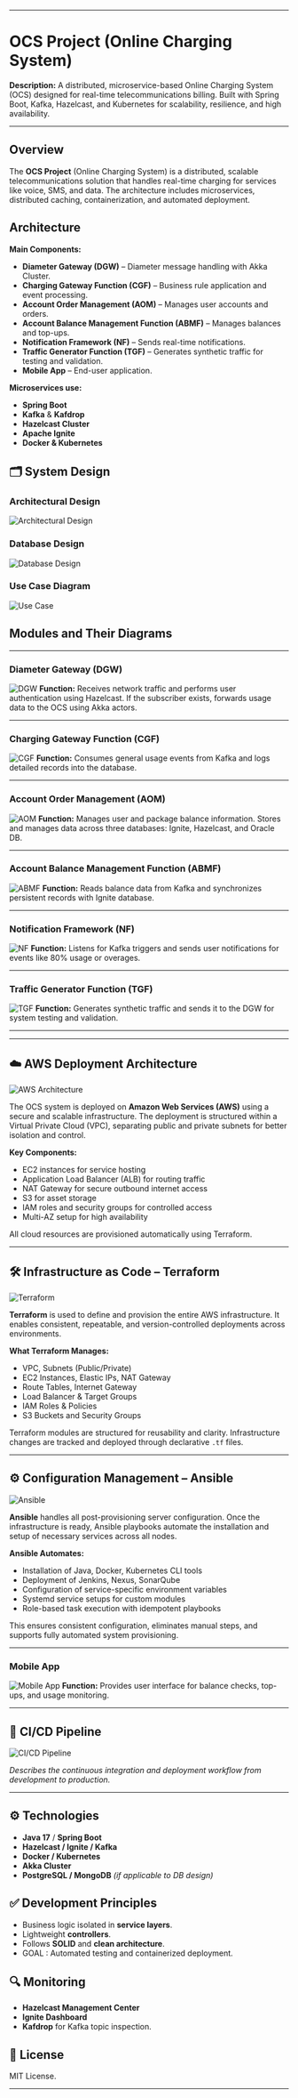 

---

# OCS Project (Online Charging System)


**Description:**
A distributed, microservice-based Online Charging System (OCS) designed for real-time telecommunications billing. Built with Spring Boot, Kafka, Hazelcast, and Kubernetes for scalability, resilience, and high availability.

---

## Overview

The **OCS Project** (Online Charging System) is a distributed, scalable telecommunications solution that handles real-time charging for services like voice, SMS, and data. The architecture includes microservices, distributed caching, containerization, and automated deployment.

## Architecture

**Main Components:**

* **Diameter Gateway (DGW)** – Diameter message handling with Akka Cluster.
* **Charging Gateway Function (CGF)** – Business rule application and event processing.
* **Account Order Management (AOM)** – Manages user accounts and orders.
* **Account Balance Management Function (ABMF)** – Manages balances and top-ups.
* **Notification Framework (NF)** – Sends real-time notifications.
* **Traffic Generator Function (TGF)** – Generates synthetic traffic for testing and validation.
* **Mobile App** – End-user application.

**Microservices use:**

* **Spring Boot**
* **Kafka** & **Kafdrop**
* **Hazelcast Cluster**
* **Apache Ignite**
* **Docker & Kubernetes**

## 🗂 System Design

### Architectural Design

![Architectural Design](./Pictures/architecturaldesign.png)

### Database Design

![Database Design](./Pictures/dbdesign.png)

### Use Case Diagram

![Use Case](./Pictures/usecase.png)

## Modules and Their Diagrams

---

### **Diameter Gateway (DGW)**

![DGW](./Pictures/dgw.png)
**Function:** Receives network traffic and performs user authentication using Hazelcast. If the subscriber exists, forwards usage data to the OCS using Akka actors.

---

### **Charging Gateway Function (CGF)**

![CGF](./Pictures/cgf.png)
**Function:** Consumes general usage events from Kafka and logs detailed records into the database.

---

### **Account Order Management (AOM)**

![AOM](./Pictures/aom.png)
**Function:** Manages user and package balance information. Stores and manages data across three databases: Ignite, Hazelcast, and Oracle DB.

---

### **Account Balance Management Function (ABMF)**

![ABMF](./Pictures/abmf.png)
**Function:** Reads balance data from Kafka and synchronizes persistent records with Ignite database.

---

### **Notification Framework (NF)**

![NF](./Pictures/nf.png)
**Function:** Listens for Kafka triggers and sends user notifications for events like 80% usage or overages.

---

### **Traffic Generator Function (TGF)**

![TGF](./Pictures/tgf.png)
**Function:** Generates synthetic traffic and sends it to the DGW for system testing and validation.

---

---

## ☁️ AWS Deployment Architecture

![AWS Architecture](./Pictures/aws.png)

The OCS system is deployed on **Amazon Web Services (AWS)** using a secure and scalable infrastructure. The deployment is structured within a Virtual Private Cloud (VPC), separating public and private subnets for better isolation and control.

**Key Components:**

- EC2 instances for service hosting  
- Application Load Balancer (ALB) for routing traffic  
- NAT Gateway for secure outbound internet access  
- S3 for asset storage  
- IAM roles and security groups for controlled access  
- Multi-AZ setup for high availability

All cloud resources are provisioned automatically using Terraform.

---

## 🛠️ Infrastructure as Code – Terraform

![Terraform](./Pictures/terraform.png)

**Terraform** is used to define and provision the entire AWS infrastructure. It enables consistent, repeatable, and version-controlled deployments across environments.

**What Terraform Manages:**

- VPC, Subnets (Public/Private)  
- EC2 Instances, Elastic IPs, NAT Gateway  
- Route Tables, Internet Gateway  
- Load Balancer & Target Groups  
- IAM Roles & Policies  
- S3 Buckets and Security Groups

Terraform modules are structured for reusability and clarity. Infrastructure changes are tracked and deployed through declarative `.tf` files.

---

## ⚙️ Configuration Management – Ansible

![Ansible](./Pictures/ansible.png)

**Ansible** handles all post-provisioning server configuration. Once the infrastructure is ready, Ansible playbooks automate the installation and setup of necessary services across all nodes.

**Ansible Automates:**

- Installation of Java, Docker, Kubernetes CLI tools  
- Deployment of Jenkins, Nexus, SonarQube  
- Configuration of service-specific environment variables  
- Systemd service setups for custom modules  
- Role-based task execution with idempotent playbooks

This ensures consistent configuration, eliminates manual steps, and supports fully automated system provisioning.

---



### **Mobile App**

![Mobile App](./Pictures/mobileapp.png)
**Function:** Provides user interface for balance checks, top-ups, and usage monitoring.

---

## 🔄 CI/CD Pipeline

![CI/CD Pipeline](./Pictures/ci-cd.png)

*Describes the continuous integration and deployment workflow from development to production.*

---

## ⚙ Technologies

* **Java 17** / **Spring Boot**
* **Hazelcast / Ignite / Kafka**
* **Docker / Kubernetes**
* **Akka Cluster**
* **PostgreSQL / MongoDB** *(if applicable to DB design)*

## ✅ Development Principles

* Business logic isolated in **service layers**.
* Lightweight **controllers**.
* Follows **SOLID** and **clean architecture**.
* GOAL : Automated testing and containerized deployment.

## 🔍 Monitoring

* **Hazelcast Management Center**
* **Ignite Dashboard**
* **Kafdrop** for Kafka topic inspection.


## 📜 License

MIT License.

---


